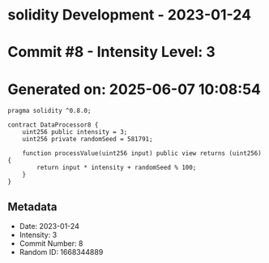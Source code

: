 ﻿# solidity Development - 2023-01-24
# Commit #8 - Intensity Level: 3
# Generated on: 2025-06-07 10:08:54
```solidity
pragma solidity ^0.8.0;

contract DataProcessor8 {
    uint256 public intensity = 3;
    uint256 private randomSeed = 581791;

    function processValue(uint256 input) public view returns (uint256) {
        return input * intensity + randomSeed % 100;
    }
}
```
## Metadata
- Date: 2023-01-24
- Intensity: 3
- Commit Number: 8
- Random ID: 1668344889
